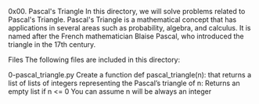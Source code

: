 0x00. Pascal's Triangle
In this directory, we will solve problems related to Pascal's Triangle. Pascal's Triangle is a mathematical concept that has applications in several areas such as probability, algebra, and calculus. It is named after the French mathematician Blaise Pascal, who introduced the triangle in the 17th century.

Files
The following files are included in this directory:

0-pascal_triangle.py
Create a function def pascal_triangle(n): that returns a list of lists of integers representing the Pascal’s triangle of n:
Returns an empty list if n <= 0
You can assume n will be always an integer
